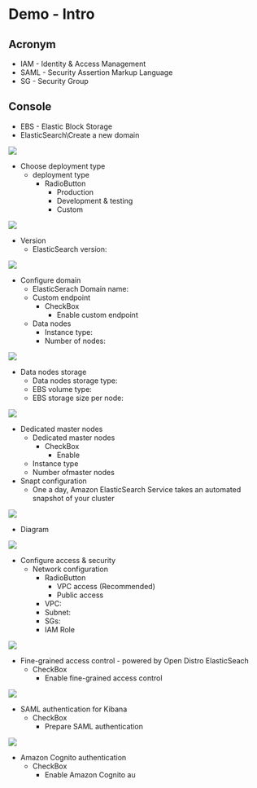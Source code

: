# Demo - Intro

## Acronym
* IAM - Identity & Access Management
* SAML - Security Assertion Markup Language
* SG - Security Group

## Console
* EBS - Elastic Block Storage
* ElasticSearch\Create a new domain

[<img src="https://i.imgur.com/apDsreO.png">](https://i.imgur.com/apDsreO.png)

* Choose deployment type
  * deployment type
    * RadioButton
      * Production
      * Development & testing
      * Custom
      
[<img src="https://i.imgur.com/G0URf6E.png">](https://i.imgur.com/G0URf6E.png)

* Version
  * ElasticSearch version:
  
[<img src="https://i.imgur.com/gefBAY4.png">](https://i.imgur.com/gefBAY4.png)

* Configure domain
  * ElasticSerach Domain name:
  * Custom endpoint
    * CheckBox
      * Enable custom endpoint
  * Data nodes
    * Instance type:
    * Number of nodes:
    
[<img src="https://i.imgur.com/eBhLbc9.png">](https://i.imgur.com/eBhLbc9.png)

* Data nodes storage
  * Data nodes storage type: 
  * EBS volume type:
  * EBS storage size per node:
  
[<img src="https://i.imgur.com/M1YX7Rv.png">](https://i.imgur.com/M1YX7Rv.png)

* Dedicated master nodes
  * Dedicated master nodes
    * CheckBox
      * Enable
  * Instance type
  * Number ofmaster nodes
* Snapt configuration
  * One a day, Amazon ElasticSearch Service takes an automated snapshot of your cluster
  
[<img src="https://i.imgur.com/mpPBE10.png">](https://i.imgur.com/mpPBE10.png)

* Diagram

[<img src="https://i.imgur.com/l6h4oJP.png">](https://i.imgur.com/l6h4oJP.png)

* Configure access & security
  * Network configuration
    * RadioButton
      * VPC access (Recommended)
      * Public access
    * VPC:
    * Subnet:
    * SGs:
    * IAM Role
    
[<img src="https://i.imgur.com/rB7TqN1.png">](https://i.imgur.com/rB7TqN1.png)

* Fine-grained access control - powered by Open Distro ElasticSeach
  * CheckBox
    * Enable fine-grained access control
    
[<img src="https://i.imgur.com/aCKeM6D.png">](https://i.imgur.com/aCKeM6D.png)

* SAML authentication for Kibana
  * CheckBox
    * Prepare SAML authentication
    
[<img src="https://i.imgur.com/oDnf8Th.png">](https://i.imgur.com/oDnf8Th.png)

* Amazon Cognito authentication
  * CheckBox
    * Enable Amazon Cognito au
